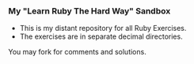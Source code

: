 ### My "Learn Ruby The Hard Way" Sandbox

 - This is my distant repository for all Ruby Exercises.
 - The exercises are in separate decimal directories.

You may fork for comments and solutions.
